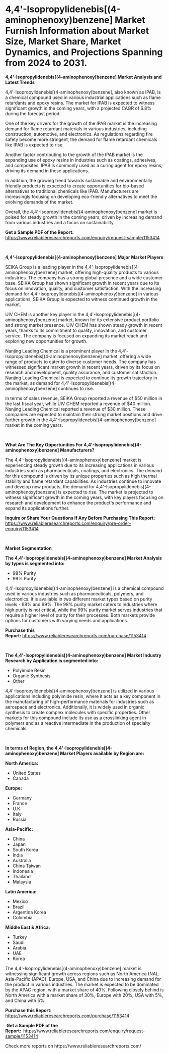 <p><h1>4,4'-Isopropylidenebis[(4-aminophenoxy)benzene] Market Furnish Information about Market Size, Market Share, Market Dynamics, and Projections Spanning from 2024 to 2031.</h1></p><p><strong>4,4'-Isopropylidenebis[(4-aminophenoxy)benzene] Market Analysis and Latest Trends</strong></p>
<p><p>4,4'-Isopropylidenebis[(4-aminophenoxy)benzene], also known as IPAB, is a chemical compound used in various industrial applications such as flame retardants and epoxy resins. The market for IPAB is expected to witness significant growth in the coming years, with a projected CAGR of 6.8% during the forecast period. </p><p>One of the key drivers for the growth of the IPAB market is the increasing demand for flame retardant materials in various industries, including construction, automotive, and electronics. As regulations regarding fire safety become more stringent, the demand for flame retardant chemicals like IPAB is expected to rise.</p><p>Another factor contributing to the growth of the IPAB market is the expanding use of epoxy resins in industries such as coatings, adhesives, and composites. IPAB is commonly used as a curing agent for epoxy resins, driving its demand in these applications.</p><p>In addition, the growing trend towards sustainable and environmentally friendly products is expected to create opportunities for bio-based alternatives to traditional chemicals like IPAB. Manufacturers are increasingly focusing on developing eco-friendly alternatives to meet the evolving demands of the market.</p><p>Overall, the 4,4'-Isopropylidenebis[(4-aminophenoxy)benzene] market is poised for steady growth in the coming years, driven by increasing demand from various industries and a focus on sustainability.</p></p>
<p><strong>Get a Sample PDF of the Report:&nbsp;</strong> <a href="https://www.reliableresearchreports.com/enquiry/request-sample/1153414">https://www.reliableresearchreports.com/enquiry/request-sample/1153414</a></p>
<p>&nbsp;</p>
<p><strong>4,4'-Isopropylidenebis[(4-aminophenoxy)benzene] Major Market Players</strong></p>
<p><p>SEIKA Group is a leading player in the 4,4'-Isopropylidenebis[(4-aminophenoxy)benzene] market, offering high-quality products to various industries. The company has a strong global presence and a wide customer base. SEIKA Group has shown significant growth in recent years due to its focus on innovation, quality, and customer satisfaction. With the increasing demand for 4,4'-Isopropylidenebis[(4-aminophenoxy)benzene] in various applications, SEIKA Group is expected to witness continued growth in the market.</p><p>UIV CHEM is another key player in the 4,4'-Isopropylidenebis[(4-aminophenoxy)benzene] market, known for its extensive product portfolio and strong market presence. UIV CHEM has shown steady growth in recent years, thanks to its commitment to quality, innovation, and customer service. The company is focused on expanding its market reach and exploring new opportunities for growth.</p><p>Nanjing Leading Chemical is a prominent player in the 4,4'-Isopropylidenebis[(4-aminophenoxy)benzene] market, offering a wide range of products to cater to diverse customer needs. The company has witnessed significant market growth in recent years, driven by its focus on research and development, quality assurance, and customer satisfaction. Nanjing Leading Chemical is expected to continue its growth trajectory in the market, as demand for 4,4'-Isopropylidenebis[(4-aminophenoxy)benzene] continues to rise.</p><p>In terms of sales revenue, SEIKA Group reported a revenue of $50 million in the last fiscal year, while UIV CHEM reported a revenue of $40 million. Nanjing Leading Chemical reported a revenue of $30 million. These companies are expected to maintain their strong market positions and drive further growth in the 4,4'-Isopropylidenebis[(4-aminophenoxy)benzene] market in the coming years.</p></p>
<p>&nbsp;</p>
<p><strong>What Are The Key Opportunities For 4,4'-Isopropylidenebis[(4-aminophenoxy)benzene] Manufacturers?</strong></p>
<p><p>The 4,4'-Isopropylidenebis[(4-aminophenoxy)benzene] market is experiencing steady growth due to its increasing applications in various industries such as pharmaceuticals, coatings, and electronics. The demand for this compound is driven by its unique properties such as high thermal stability and flame retardant capabilities. As industries continue to innovate and develop new products, the demand for 4,4'-Isopropylidenebis[(4-aminophenoxy)benzene] is expected to rise. The market is projected to witness significant growth in the coming years, with key players focusing on research and development to enhance the product's performance and expand its applications further.</p></p>
<p><strong>Inquire or Share Your Questions If Any Before Purchasing This Report:</strong> <a href="https://www.reliableresearchreports.com/enquiry/pre-order-enquiry/1153414">https://www.reliableresearchreports.com/enquiry/pre-order-enquiry/1153414</a></p>
<p>&nbsp;</p>
<p><strong>Market Segmentation</strong></p>
<p><strong>The 4,4'-Isopropylidenebis[(4-aminophenoxy)benzene] Market Analysis by types is segmented into:</strong></p>
<p><ul><li>98% Purity</li><li>99% Purity</li></ul></p>
<p><p>4,4'-Isopropylidenebis[(4-aminophenoxy)benzene] is a chemical compound used in various industries such as pharmaceuticals, polymers, and electronics. It is available in two different market types based on purity levels - 98% and 99%. The 98% purity market caters to industries where high purity is not critical, while the 99% purity market serves industries that require a higher level of purity for their processes. Both markets provide options for customers with varying needs and applications.</p></p>
<p><strong>Purchase this Report:&nbsp;</strong><a href="https://www.reliableresearchreports.com/purchase/1153414">https://www.reliableresearchreports.com/purchase/1153414</a></p>
<p>&nbsp;</p>
<p><strong>The 4,4'-Isopropylidenebis[(4-aminophenoxy)benzene] Market Industry Research by Application is segmented into:</strong></p>
<p><ul><li>Polyimide Resin</li><li>Organic Synthesis</li><li>Other</li></ul></p>
<p><p>4,4'-Isopropylidenebis[(4-aminophenoxy)benzene] is utilized in various applications including polyimide resin, where it acts as a key component in the manufacturing of high-performance materials for industries such as aerospace and electronics. Additionally, it is widely used in organic synthesis to create complex molecules with specific properties. Other markets for this compound include its use as a crosslinking agent in polymers and as a reactive intermediate in the production of specialty chemicals.</p></p>
<p>&nbsp;</p>
<p><strong>In terms of Region, the 4,4'-Isopropylidenebis[(4-aminophenoxy)benzene] Market Players available by Region are:</strong></p>
<p>
    <p> <strong> North America: </strong>
        <ul>
            <li>United States</li>
            <li>Canada</li>
        </ul>
        </p> 
    <p> <strong> Europe: </strong>
        <ul>
            <li>Germany</li>
            <li>France</li>
            <li>U.K.</li>
            <li>Italy</li>
            <li>Russia</li>
        </ul>
        </p> 
    <p> <strong> Asia-Pacific: </strong>
        <ul>
            <li>China</li>
            <li>Japan</li>
            <li>South Korea</li>
            <li>India</li>
            <li>Australia</li>
            <li>China Taiwan</li>
            <li>Indonesia</li>
            <li>Thailand</li>
            <li>Malaysia</li>
        </ul>
        </p> 
    <p> <strong> Latin America: </strong>
        <ul>
            <li>Mexico</li>
            <li>Brazil</li>
            <li>Argentina Korea</li>
            <li>Colombia</li>
        </ul>
        </p> 
    <p> <strong> Middle East & Africa: </strong>
        <ul>
            <li>Turkey</li>
            <li>Saudi</li>
            <li>Arabia</li>
            <li>UAE</li>
            <li>Korea</li>
        </ul>
    </p>
    </p>
<p><p>The 4,4'-Isopropylidenebis[(4-aminophenoxy)benzene] market is witnessing significant growth across regions such as North America (NA), Asia-Pacific (APAC), Europe, USA, and China due to increasing demand for the product in various industries. The market is expected to be dominated by the APAC region, with a market share of 40%. Following closely behind is North America with a market share of 30%, Europe with 20%, USA with 5%, and China with 5%.</p></p>
<p><strong>Purchase this Report: </strong><a href="https://www.reliableresearchreports.com/purchase/1153414">https://www.reliableresearchreports.com/purchase/1153414</a></p>
<p>&nbsp;<strong>Get a Sample PDF of the Report:&nbsp;&nbsp;</strong><a href="https://www.reliableresearchreports.com/enquiry/request-sample/1153414">https://www.reliableresearchreports.com/enquiry/request-sample/1153414</a></p>
<p><strong></strong></p>
<p>Check more reports on https://www.reliableresearchreports.com/</p>